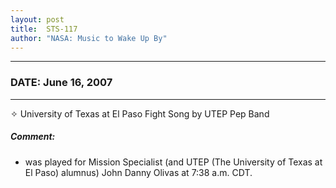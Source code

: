 ```yaml
---
layout: post
title:  STS-117
author: "NASA: Music to Wake Up By"
---
```


----
### DATE: June 16, 2007
----
✧ University of Texas at El Paso Fight Song by UTEP Pep Band

##### Comment:
* was played for Mission Specialist (and UTEP (The University of Texas at El Paso) alumnus) John Danny Olivas at 7:38 a.m. CDT.
